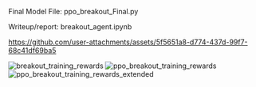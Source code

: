 Final Model File: ppo_breakout_Final.py

Writeup/report: breakout_agent.ipynb



https://github.com/user-attachments/assets/5f5651a8-d774-437d-99f7-68c41df69ba5

![breakout_training_rewards](https://github.com/user-attachments/assets/90231fc0-ad9e-4def-b081-87c3e21c9607)
![ppo_breakout_training_rewards](https://github.com/user-attachments/assets/2818f806-894d-4858-9be6-e5e47b88c188)
![ppo_breakout_training_rewards_extended](https://github.com/user-attachments/assets/99b2bed0-09a1-4dac-b651-db072ac8be5c)

